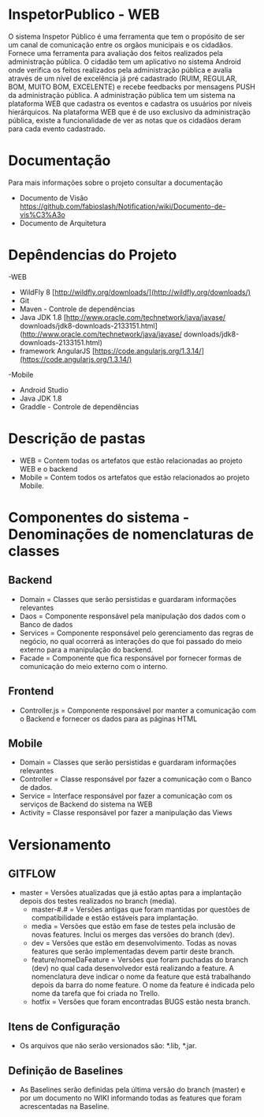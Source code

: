 # InspetorPublico - WEB
  O sistema Inspetor Público é uma ferramenta que tem o propósito de ser um canal de comunicação entre os orgãos municipais e os cidadãos. Fornece uma ferramenta para avaliação dos feitos realizados pela administração pública. O cidadão tem um aplicativo no sistema Android onde verifica os feitos realizados pela administração pública e avalia através de um nível de excelência já pré cadastrado (RUIM, REGULAR, BOM, MUITO BOM, EXCELENTE) e recebe feedbacks por mensagens PUSH da administração pública. A administração pública tem um sistema na plataforma WEB que cadastra os eventos e cadastra os usuários por níveis hierárquicos. Na plataforma WEB que é de uso exclusivo da administração pública, existe a funcionalidade de ver as notas que os cidadãos deram para cada evento cadastrado.
  
  
# Documentação
  Para mais informações sobre o projeto consultar a documentação
  - Documento de Visão
    https://github.com/fabioslash/Notification/wiki/Documento-de-vis%C3%A3o
  - Documento de Arquitetura


# Depêndencias do Projeto

-WEB

* WildFly 8 [http://wildfly.org/downloads/](http://wildfly.org/downloads/)
* Git
* Maven - Controle de dependências
* Java JDK 1.8 [http://www.oracle.com/technetwork/java/javase/
downloads/jdk8-downloads-2133151.html](http://www.oracle.com/technetwork/java/javase/
downloads/jdk8-downloads-2133151.html)
* framework AngularJS [https://code.angularjs.org/1.3.14/](https://code.angularjs.org/1.3.14/)

-Mobile
  
* Android Studio
* Java JDK 1.8
* Graddle - Controle de dependências


# Descrição de pastas
  * WEB = Contem todas os artefatos que estão relacionadas ao projeto WEB e o backend
  * Mobile = Contem todos os artefatos que estão relacionados ao projeto Mobile.


# Componentes do sistema - Denominações de nomenclaturas de classes
## Backend
* Domain = Classes que serão persistidas e guardaram informações relevantes
* Daos = Componente responsável pela manipulação dos dados com o Banco de dados
* Services = Componente responsável pelo gerenciamento das regras de negócio, no qual ocorrerá as interações do que foi
passado do meio externo para a manipulação do backend.
* Facade = Componente que fica responsável por fornecer formas de comunicação do meio externo com o 		interno.

## Frontend
* Controller.js = Componente responsável por manter a comunicação com o Backend e fornecer os dados para as páginas HTML

## Mobile
* Domain = Classes que serão persistidas e guardaram informações relevantes
* Controller = Classe responsável por fazer a comunicação com o Banco de dados.
* Service = Interface responsável por fazer a comunicação com os serviços de Backend do sistema na WEB
* Activity = Classe responsável por fazer a manipulação das Views


# Versionamento

## GITFLOW
  * master = Versões atualizadas que já estão aptas para a implantação depois dos testes realizados no branch (media).
	* master-#.# = Versões antigas que foram mantidas por questões de compatibilidade e estão estáveis para implantação.
	* media = Versões que estão em fase de testes pela inclusão de novas features. Inclui os merges das versões do branch (dev).
	* dev = Versões que estão em desenvolvimento. Todas as novas features que serão implementadas devem partir deste branch.
	* feature/nomeDaFeature = Versões que foram puchadas do branch (dev) no qual cada desenvolvedor está realizando a feature.     A nomenclatura deve indicar o nome da feature que está trabalhando depois da barra do nome feature. O nome da feature é      indicada pelo nome da tarefa que foi criada no Trello.
	* hotfix = Versões que foram encontradas BUGS estão nesta branch.

## Itens de Configuração
  * Os arquivos que não serão versionados são: *.lib, *.jar.


## Definição de Baselines
  * As Baselines serão definidas pela última versão do branch (master) e por um documento no WIKI informando todas as          features que foram acrescentadas na Baseline.


